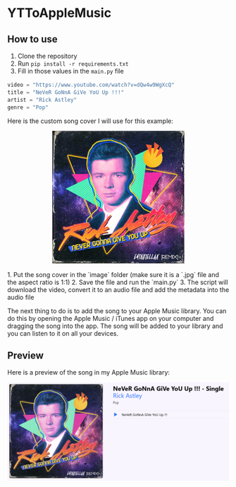 # YTToAppleMusic

## How to use

1. Clone the repository
2. Run `pip install -r requirements.txt`
3. Fill in those values in the `main.py` file
```python
video = "https://www.youtube.com/watch?v=dQw4w9WgXcQ"
title = "NeVeR GoNnA GiVe YoU Up !!!"
artist = "Rick Astley"
genre = "Pop"
```
Here is the custom song cover I will use for this example:
<p align="center">
  <img src="misc/example.jpg" alt="Main Image" width="300">
</p>
1. Put the song cover in the `image` folder (make sure it is a `.jpg` file and the aspect ratio is 1:1)
2. Save the file and run the `main.py`
3. The script will download the video, convert it to an audio file and add the metadata into the audio file

The next thing to do is to add the song to your Apple Music library. You can do this by opening the Apple Music / iTunes app on your computer and dragging the song into the app. The song will be added to your library and you can listen to it on all your devices.

## Preview 

Here is a preview of the song in my Apple Music library:
<p align="center">
  <img src="misc/preview.jpg" alt="Main Image" width="700">
</p>